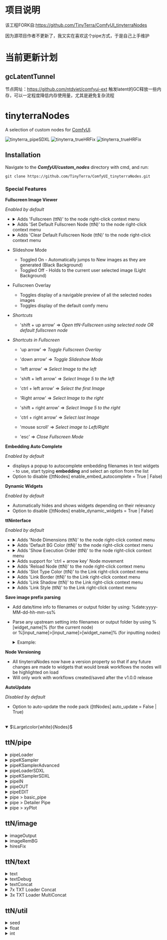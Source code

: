 # 项目说明

该工程FORK自:https://github.com/TinyTerra/ComfyUI_tinyterraNodes

因为源项目作者不更新了，我又实在喜欢这个pipe方式，于是自己上手维护

# 当前更新计划

## gcLatentTunnel

节点网址：https://github.com/ntdviet/comfyui-ext
触发latent的GC释放一些内存，可以一定程度降低内存使用量，尤其是避免复杂流程

# tinyterraNodes

A selection of custom nodes for [ComfyUI](https://github.com/comfyanonymous/ComfyUI).

[](buymeacoffee.com/tinyterra)

![tinyterra_pipeSDXL](workflows/tinyterra_pipeSDXL.png)
![tinyterra_trueHRFix](workflows/tinyterra_trueHRFix.png)
![tinyterra_trueHRFix](workflows/tinyterra_xyPlot.png)

## Installation

Navigate to the **_ComfyUI/custom_nodes_** directory with cmd, and run:

`git clone https://github.com/TinyTerra/ComfyUI_tinyterraNodes.git`

### Special Features

**Fullscreen Image Viewer**

*Enabled by default*

+ <details><summary>Adds 'Fullscreen (ttN)' to the node right-click context menu</summary> Opens a Fullscreen image viewer - containing all images generated by the selected node during the current comfy session.
+ <details><summary>Adds 'Set Default Fullscreen Node (ttN)' to the node right-click context menu</summary> Sets the currently selected node as the default Fullscreen node
+ <details><summary>Adds 'Clear Default Fullscreen Node (ttN)' to the node right-click context menu</summary> Clears the assigned default Fullscreen node

<break>

+ Slideshow Mode
    + Toggled On - Automatically jumps to New images as they are generated (Black Background)
    + Toggled Off - Holds to the current user selected image (Light Background)
+ Fullscreen Overlay
    + Toggles display of a navigable preview of all the selected nodes images
    + Toggles display of the default comfy menu

+ *Shortcuts*
    + 'shift + up arrow' => _Open ttN-Fullscreen using selected node OR default fullscreen node_

+ *Shortcuts in Fullscreen*
    + 'up arrow' => _Toggle Fullscreen Overlay_

    + 'down arrow' => _Toggle Slideshow Mode_
    + 'left arrow' => _Select Image to the left_
    + 'shift + left arrow' => _Select Image 5 to the left_
    + 'ctrl + left arrow' => _Select the first Image_
    + 'Right arrow' => _Select Image to the right_
    + 'shift + right arrow' => _Select Image 5 to the right_
    + 'ctrl + right arrow' => _Select last Image_
    + 'mouse scroll' => _Select image to Left/Right_
    + 'esc' => _Close Fullscreen Mode_

**Embedding Auto Complete**

*Enabled by default*

+ displays a popup to autocomplete embedding filenames in text widgets - to use, start typing **embedding** and select
  an option from the list
+ Option to disable ([ttNodes] enable_embed_autocomplete = True | False)

**Dynamic Widgets**

*Enabled by default*

+ Automatically hides and shows widgets depending on their relevancy
+ Option to disable ([ttNodes] enable_dynamic_widgets = True | False)

**ttNinterface**

*Enabled by default*

+ <details><summary>Adds 'Node Dimensions (ttN)' to the node right-click context menu</summary> Allows setting specific node Width and Height values as long as they are above the minimum size for the given node.
+ <details><summary>Adds 'Default BG Color (ttN)' to the node right-click context menu</summary> Allows setting specific default background color for every node added.
+ <details><summary>Adds 'Show Execution Order (ttN)' to the node right-click context menu</summary> Toggles execution order flags on node corners.
+ <details><summary>Adds support for 'ctrl + arrow key' Node movement</summary> This aligns the node(s) to the set ComfyUI grid spacing size and move the node in the direction of the arrow key by the grid spacing value. Holding shift in addition will move the node by the grid spacing size * 10.
+ <details><summary>Adds 'Reload Node (ttN)' to the node right-click context menu</summary> Creates a new instance of the node with the same position, size, color and title (will disconnect any IO wires). It attempts to retain set widget values which is useful for replacing nodes when a node/widget update occurs </details>
+ <details><summary>Adds 'Slot Type Color (ttN)' to the Link right-click context menu</summary> Opens a color picker dialog menu to update the color of the selected link type. </details>
+ <details><summary>Adds 'Link Border (ttN)' to the Link right-click context menu</summary> Toggles link line border. </details>
+ <details><summary>Adds 'Link Shadow (ttN)' to the Link right-click context menu</summary> Toggles link line shadow. </details>
+ <details><summary>Adds 'Link Style (ttN)' to the Link right-click context menu</summary> Sets the default link line type. </details>

**Save image prefix parsing**

+ Add date/time info to filenames or output folder by using: %date:yyyy-MM-dd-hh-mm-ss%
+ Parse any upstream setting into filenames or output folder by using %[widget_name]% (for the current node) <br>
  or %[input_name]>[input_name]>[widget_name]% (for inputting nodes) <br>
  <details><summary>Example:
  </summary>

  ![tinyterra_prefixParsing](workflows/tinyterra_prefixParsing.png)
  </details>

**Node Versioning**

+ All tinyterraNodes now have a version property so that if any future changes are made to widgets that would break
  workflows the nodes will be highlighted on load
+ Will only work with workflows created/saved after the v1.0.0 release

**AutoUpdate**

*Disabled by default*

+ Option to auto-update the node pack ([ttNodes] auto_update = False | True)

<br>
<details open>
	<summary>$\Large\color{white}{Nodes}$</summary>

## ttN/pipe

<details>
  <summary>pipeLoader</summary>

(Modified from [Efficiency Nodes](https://github.com/LucianoCirino/efficiency-nodes-comfyui)
and [ADV_CLIP_emb](https://github.com/BlenderNeko/ComfyUI_ADV_CLIP_emb))

Combination of Efficiency Loader and Advanced CLIP Text Encode with an additional pipe output

+ _**Inputs -** model, vae, clip skip, (lora1, modelstrength clipstrength), (Lora2, modelstrength clipstrength), (Lora3,
  modelstrength clipstrength), (positive prompt, token normalization, weight interpretation), (negative prompt, token
  normalization, weight interpretation), (latent width, height), batch size, seed_
+ _**Outputs -** pipe, model, conditioning, conditioning, samples, vae, clip, seed_
   </details>

<details>
  <summary>pipeKSampler</summary>

(Modified from [Efficiency Nodes](https://github.com/LucianoCirino/efficiency-nodes-comfyui)
and [QOLS_Omar92](https://github.com/omar92/ComfyUI-QualityOfLifeSuit_Omar92))

Combination of Efficiency Loader and Advanced CLIP Text Encode with an additional pipe output

+ _**Inputs -** pipe, (optional pipe overrides), xyplot, (Lora, model strength, clip strength), (upscale method, factor,
  crop), sampler state, steps, cfg, sampler name, scheduler, denoise, (image output [None, Preview, Save]), Save_Prefix,
  seed_
+ _**Outputs -** pipe, model, conditioning, conditioning, samples, vae, clip, image, seed_

Old node layout:

<img src="https://github.com/TinyTerra/ComfyUI_tinyterraNodes/assets/115619949/32b189de-42e3-4464-b3b2-4e0e225e6abe"  width="50%">

With pipeLoader and pipeKSampler:

<img src="https://github.com/TinyTerra/ComfyUI_tinyterraNodes/assets/115619949/c806c2e3-2efb-44cb-bdf0-3fbc20251456"  width="50%">
  </details>

<details>
  <summary>pipeKSamplerAdvanced</summary>

Combination of Efficiency Loader and Advanced CLIP Text Encode with an additional pipe output

+ _**Inputs -** pipe, (optional pipe overrides), xyplot, (Lora, model strength, clip strength), (upscale method, factor,
  crop), sampler state, steps, cfg, sampler name, scheduler, starts_at_step, return_with_leftover_noise, (image
  output [None, Preview, Save]), Save_Prefix_
+ _**Outputs -** pipe, model, conditioning, conditioning, samples, vae, clip, image, seed_

  </details>

  <details>
  <summary>pipeLoaderSDXL</summary>

SDXL Loader and Advanced CLIP Text Encode with an additional pipe output

+ _**Inputs -** model, vae, clip skip, (lora1, modelstrength clipstrength), (Lora2, modelstrength clipstrength), model,
  vae, clip skip, (lora1, modelstrength clipstrength), (Lora2, modelstrength clipstrength), (positive prompt, token
  normalization, weight interpretation), (negative prompt, token normalization, weight interpretation), (latent width,
  height), batch size, seed_
+ _**Outputs -** sdxlpipe, model, conditioning, conditioning, vae, model, conditioning, conditioning, vae, samples,
  clip, seed_
   </details>

<details>
  <summary>pipeKSamplerSDXL</summary>

SDXL Sampler (base and refiner in one) and Advanced CLIP Text Encode with an additional pipe output

+ _**Inputs -** sdxlpipe, (optional pipe overrides), (upscale method, factor, crop), sampler state, base_steps,
  refiner_steps cfg, sampler name, scheduler, (image output [None, Preview, Save]), Save_Prefix, seed_
+ _**Outputs -** pipe, model, conditioning, conditioning, vae, model, conditioning, conditioning, vae, samples, clip,
  image, seed_

Old node layout:

<img src="https://github.com/TinyTerra/ComfyUI_tinyterraNodes/assets/115619949/6fe28463-6ca4-4d45-818a-bbe91d84f3c4"  width="50%">

With pipeLoaderSDXL and pipeKSamplerSDXL:

<img src="https://github.com/TinyTerra/ComfyUI_tinyterraNodes/assets/115619949/faa5c807-c96c-4734-99cd-34e6024c32fb"  width="50%">
  </details>

<details>
  <summary>pipeIN</summary>

Encode up to 8 frequently used inputs into a single Pipe line.

+ _**Inputs -** model, conditioning, conditioning, samples, vae, clip, image, seed_
+ _**Outputs -** pipe_
   </details>

<details>
  <summary>pipeOUT</summary>

Decode single Pipe line into the 8 original outputs, AND a Pipe throughput.

+ _**Inputs -** pipe_
+ _**Outputs -** model, conditioning, conditioning, samples, vae, clip, image, seed, pipe_
   </details>

<details>
  <summary>pipeEDIT</summary>

Update/Overwrite any of the 8 original inputs in a Pipe line with new information.

+ _**Inputs -** pipe, model, conditioning, conditioning, samples, vae, clip, image, seed_
+ _**Outputs -** pipe_
   </details>

<details>
  <summary>pipe > basic_pipe</summary>

Convert ttN pipe line to basic pipe (to be compatible
with [ImpactPack](https://github.com/ltdrdata/ComfyUI-Impact-Pack)), WITH original pipe throughput

+ _**Inputs -** pipe[model, conditioning, conditioning, samples, vae, clip, image, seed]_
+ _**Outputs -** basic_pipe[model, clip, vae, conditioning, conditioning], pipe_
   </details>

<details>
  <summary>pipe > Detailer Pipe</summary>

Convert ttN pipe line to detailer pipe (to be compatible
with [ImpactPack](https://github.com/ltdrdata/ComfyUI-Impact-Pack)), WITH original pipe throughput

+ _**Inputs -** pipe[model, conditioning, conditioning, samples, vae, clip, image, seed], bbox_detector, sam_model_opt_
+ _**Outputs -** detailer_pipe[model, vae, conditioning, conditioning, bbox_detector, sam_model_opt], pipe_
   </details>

<details>
  <summary>pipe > xyPlot</summary>

pipeKSampler input to generate xy plots using sampler and loader values. (Any values not set by xyPlot will be taken
from the corresponding pipeKSampler or pipeLoader)

+ _**Inputs -** grid_spacing, latent_id, flip_xy, x_axis, x_values, y_axis, y_values_
+ _**Outputs -** xyPlot_
   </details>

## ttN/image

<details>
  <summary>imageOutput</summary>

Preview or Save an image with one node, with image throughput.

+ _**Inputs -** image, image output[Hide, Preview, Save, Hide/Save], output path, save prefix, number
  padding[None, 2-9], file type[PNG, JPG, JPEG, BMP, TIFF, TIF] overwrite existing[True, False], embed
  workflow[True, False]_
+ _**Outputs -** image_

</details>

<details>
  <summary>imageRemBG</summary>

(Using [RemBG](https://github.com/danielgatis/rembg))

Background Removal node with optional image preview & save.

+ _**Inputs -** image, image output[Disabled, Preview, Save], save prefix_
+ _**Outputs -** image, mask_

Example of a photobashing workflow using pipeNodes, imageRemBG, imageOutput and nodes
from [ADV_CLIP_emb](https://github.com/BlenderNeko/ComfyUI_ADV_CLIP_emb)
and [ImpactPack](https://github.com/ltdrdata/ComfyUI-Impact-Pack/tree/Main):
![photobash](workflows/tinyterra_imagebash.png)

 </details>

<details>
  <summary>hiresFix</summary>

Upscale image by model, optional rescale of result image.

+ _**Inputs -** image, vae, upscale_model, rescale_after_model[true, false], rescale[by_percentage, to Width/Height],
  rescale method[nearest-exact, bilinear, area], factor, width, height, crop, image_output[Hide, Preview, Save], save
  prefix, output_latent[true, false]_
+ _**Outputs -** image, latent_
   </details>

## ttN/text

<details>
  <summary>text</summary>

Basic TextBox Loader.

+ _**Outputs -** text (STRING)_
   </details>

<details>
  <summary>textDebug</summary>

Text input, to display text inside the node, with optional print to console.

+ _**inputs -** text, print_to_console_
+ _**Outputs -** text (STRING)_
   </details>

<details>
  <summary>textConcat</summary>

3 TextBOX inputs with a single concatenated output.

+ _**inputs -** text1, text2, text3 (STRING's), delimiter_
+ _**Outputs -** text (STRING)_
   </details>

<details>
  <summary>7x TXT Loader Concat</summary>

7 TextBOX inputs concatenated with spaces into a single output, AND seperate text outputs.

+ _**inputs -** text1, text2, text3, text4, text5, text6, text7 (STRING's), delimiter_
+ _**Outputs -** text1, text2, text3, text4, text5, text6, text7, concat (STRING's)_
   </details>

<details>
  <summary>3x TXT Loader MultiConcat</summary>

3 TextBOX inputs with seperate text outputs AND multiple concatenation variations (concatenated with spaces).

+ _**inputs -** text1, text2, text3 (STRING's), delimiter_
+ _**Outputs -** text1, text2, text3, 1 & 2, 1 & 3, 2 & 3, concat (STRING's)_
   </details>

## ttN/util

<details>
  <summary>seed</summary>

Basic Seed Loader.

+ _**Outputs -** seed (INT)_
   </details>

<details>
  <summary>float</summary>

float loader and converter

+ _**inputs -** float (FLOAT)_
+ _**Outputs -** float, int, text (FLOAT, INT, STRING)_
   </details>

<details>
  <summary>int</summary>

int loader and converter

+ _**inputs -** int (INT)_
+ _**Outputs -** int, float, text (INT, FLOAT, STRING)_
   </details>

 </details>
